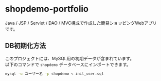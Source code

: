 # shopdemo-portfolio
Java / JSP / Servlet / DAO / MVC構成で作成した簡易ショッピングWebアプリです。


## DB初期化方法

このプロジェクトには、MySQL用の初期データが含まれています。  
以下のコマンドで `shopdemo` データベースにインポートできます。

```bash
mysql -u ユーザー名 -p shopdemo < init_user.sql
